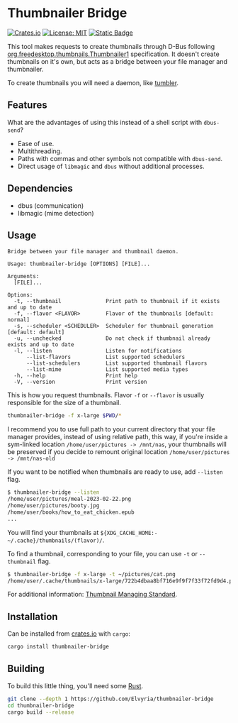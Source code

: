 # Thumbnailer Bridge
[![Crates.io](https://img.shields.io/crates/v/thumbnailer-bridge?logo=rust)](https://crates.io/crates/thumbnailer-bridge)
[![License: MIT](https://img.shields.io/badge/License-MIT-yellow)](https://opensource.org/licenses/MIT)
[![Static Badge](https://img.shields.io/badge/Home-%23ED6663?logo=GitHub&label=Wiki)](../../wiki/Home)

This tool makes requests to create thumbnails through D-Bus following
[org.freedesktop.thumbnails.Thumbnailer1](https://wiki.gnome.org/DraftSpecs/ThumbnailerSpec#org.freedesktop.thumbnails.Thumbnailer1)
specification. It doesn't create thumbnails on it's own, but acts as a bridge between your file manager and thumbnailer.  

To create thumbnails you will need a daemon, like [tumbler](https://docs.xfce.org/xfce/tumbler/start).

## Features
What are the advantages of using this instead of a shell script with `dbus-send`?

* Ease of use.
* Multithreading.
* Paths with commas and other symbols not compatible with `dbus-send`.
* Direct usage of `libmagic` and `dbus` without additional processes.

## Dependencies

* dbus     (communication)
* libmagic (mime detection)

## Usage
```
Bridge between your file manager and thumbnail daemon.

Usage: thumbnailer-bridge [OPTIONS] [FILE]...

Arguments:
  [FILE]...  

Options:
  -t, --thumbnail              Print path to thumbnail if it exists and up to date
  -f, --flavor <FLAVOR>        Flavor of the thumbnails [default: normal]
  -s, --scheduler <SCHEDULER>  Scheduler for thumbnail generation [default: default]
  -u, --unchecked              Do not check if thumbnail already exists and up to date
  -l, --listen                 Listen for notifications
      --list-flavors           List supported schedulers
      --list-schedulers        List supported thumbnail flavors
      --list-mime              List supported media types
  -h, --help                   Print help
  -V, --version                Print version
```

This is how you request thumbnails. Flavor `-f` or `--flavor` is usually responsible for the size of a thumbnail.  

```sh
thumbnailer-bridge -f x-large $PWD/*
```

I recommend you to use full path to your current directory that your file manager provides, instead of using relative path,
this way, if you're inside a sym-linked location `/home/user/pictures -> /mnt/nas`, your thumbnails will be preserved
if you decide to remount original location `/home/user/pictures -> /mnt/nas-old`

If you want to be notified when thumbnails are ready to use, add `--listen` flag.
```sh
$ thumbnailer-bridge --listen
/home/user/pictures/meal-2023-02-22.png
/home/user/pictures/booty.jpg
/home/user/books/how_to_eat_chicken.epub
...
```

You will find your thumbnails at `${XDG_CACHE_HOME:-~/.cache}/thumbnails/(flavor)/`.

To find a thumbnail, corresponding to your file, you can use `-t` or `--thumbnail` flag.
```sh
$ thumbnailer-bridge -f x-large -t ~/pictures/cat.png
/home/user/.cache/thumbnails/x-large/722b4dbaa8bf716e9f9f7f33f72fd9d4.png
```

For additional information:
[Thumbnail Managing Standard](https://specifications.freedesktop.org/thumbnail-spec/thumbnail-spec-latest.html).

## Installation

Can be installed from [crates.io](https://crates.io/) with `cargo`:

```sh
cargo install thumbnailer-bridge
```

## Building

To build this little thing, you'll need some [Rust](https://www.rust-lang.org/).

```sh
git clone --depth 1 https://github.com/Elvyria/thumbnailer-bridge
cd thumbnailer-bridge
cargo build --release
```
